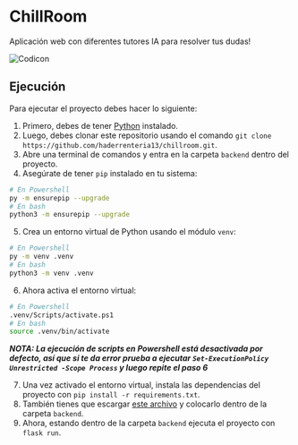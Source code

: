 # ChillRoom
Aplicación web con diferentes tutores IA para resolver tus dudas!

![Codicon](https://github.com/haderrenteria13/chillroom/assets/106301008/c800c832-503a-4913-bf9a-496f6f64ef07)

## Ejecución
Para ejecutar el proyecto debes hacer lo siguiente:

1. Primero, debes de tener [Python](https://www.python.org/downloads/) instalado.
2. Luego, debes clonar este repositorio usando el comando `git clone https://github.com/haderrenteria13/chillroom.git`.
3. Abre una terminal de comandos y entra en la carpeta `backend` dentro del proyecto.
4. Asegúrate de tener `pip` instalado en tu sistema:
```sh
# En Powershell
py -m ensurepip --upgrade
# En bash
python3 -m ensurepip --upgrade
```
5. Crea un entorno virtual de Python usando el módulo `venv`:
```sh
# En Powershell
py -m venv .venv
# En bash
python3 -m venv .venv
```
6. Ahora activa el entorno virtual:
```sh
# En Powershell
.venv/Scripts/activate.ps1
# En bash
source .venv/bin/activate
```
***NOTA: La ejecución de scripts en Powershell está desactivada por defecto, así que si te da error prueba a ejecutar `Set-ExecutionPolicy Unrestricted -Scope Process` y luego repite el paso 6***

7. Una vez activado el entorno virtual, instala las dependencias del proyecto con `pip install -r requirements.txt`.
8. También tienes que escargar [este archivo](https://www.mediafire.com/file/nt4yr1l6w3shso7/.env/file) y colocarlo dentro de la carpeta `backend`.
9. Ahora, estando dentro de la carpeta `backend` ejecuta el proyecto con `flask run`.
